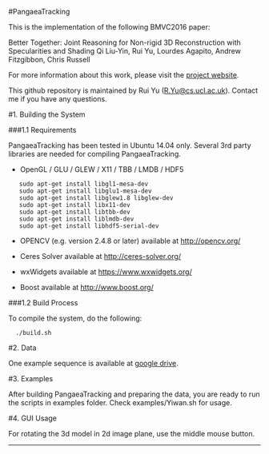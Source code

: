 #PangaeaTracking

This is the implementation of the following BMVC2016 paper:

Better Together: Joint Reasoning for Non-rigid 3D Reconstruction with Specularities and Shading
Qi Liu-Yin, Rui Yu, Lourdes Agapito, Andrew Fitzgibbon, Chris Russell

For more information about this work, please visit the [project website](http://www0.cs.ucl.ac.uk/staff/Qi.Liu/bmvc16/better_together.html).

This github repository is maintained by Rui Yu (R.Yu@cs.ucl.ac.uk).
Contact me if you have any questions.

#1. Building the System

###1.1 Requirements

PangaeaTracking has been tested in Ubuntu 14.04 only. Several 3rd party libraries are needed for compiling PangaeaTracking.

  - OpenGL / GLU / GLEW / X11 / TBB / LMDB / HDF5
```
   sudo apt-get install libgl1-mesa-dev
   sudo apt-get install libglu1-mesa-dev
   sudo apt-get install libglew1.8 libglew-dev
   sudo apt-get install libx11-dev
   sudo apt-get install libtbb-dev
   sudo apt-get install liblmdb-dev
   sudo apt-get install libhdf5-serial-dev
```
  - OPENCV (e.g. version 2.4.8 or later)
    available at http://opencv.org/

  - Ceres Solver
    available at http://ceres-solver.org/

  - wxWidgets
    available at https://www.wxwidgets.org/

  - Boost
    available at http://www.boost.org/

###1.2 Build Process

  To compile the system, do the following:

```
  ./build.sh
```

#2. Data

One example sequence is available at [google drive](https://drive.google.com/drive/folders/0B8-9V4y1N7pxZExaMlE3bnc3Mzg).

#3. Examples

After building PangaeaTracking and preparing the data, you are ready to run the scripts in examples folder.
Check examples/Yiwan.sh for usage.

#4. GUI Usage

For rotating the 3d model in 2d image plane, use the middle mouse button.

------
